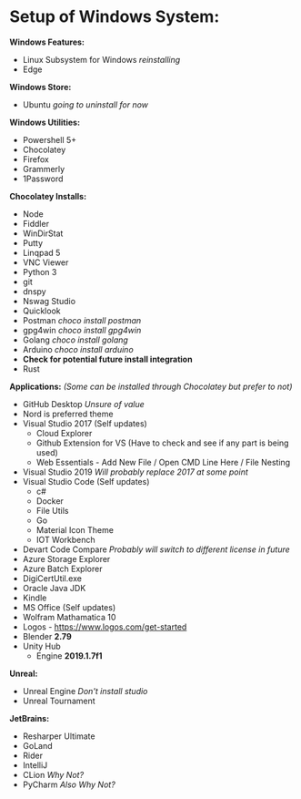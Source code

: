 # Setup of Windows System:

**Windows Features:**
- Linux Subsystem for Windows _reinstalling_
- Edge

**Windows Store:**
- Ubuntu _going to uninstall for now_
  
**Windows Utilities:**
- Powershell 5+
- Chocolatey
- Firefox
- Grammerly
- 1Password
    
**Chocolatey Installs:**
- Node
- Fiddler
- WinDirStat
- Putty
- Linqpad 5
- VNC Viewer
- Python 3
- git
- dnspy
- Nswag Studio
- Quicklook
- Postman _choco install postman_
- gpg4win _choco install gpg4win_
- Golang _choco install golang_
- Arduino _choco install arduino_
- **Check for potential future install integration**
 - Rust

  
**Applications:** _(Some can be installed through Chocolatey but prefer to not)_
- GitHub Desktop _Unsure of value_
- Nord is preferred theme
- Visual Studio 2017 (Self updates)
  - Cloud Explorer
  - Github Extension for VS (Have to check and see if any part is being used)
  - Web Essentials - Add New File / Open CMD Line Here / File Nesting
- Visual Studio 2019 _Will probably replace 2017 at some point_
- Visual Studio Code (Self updates)
  - c#
  - Docker
  - File Utils
  - Go
  - Material Icon Theme
  - IOT Workbench
- Devart Code Compare _Probably will switch to different license in future_
- Azure Storage Explorer
- Azure Batch Explorer
- DigiCertUtil.exe
- Oracle Java JDK
- Kindle
- MS Office (Self updates)
- Wolfram Mathamatica 10
- Logos - https://www.logos.com/get-started
- Blender **2.79**
- Unity Hub 
  - Engine **2019.1.7f1**

**Unreal:**
- Unreal Engine _Don't install studio_
- Unreal Tournament

**JetBrains:**
- Resharper Ultimate
- GoLand
- Rider
- IntelliJ
- CLion _Why Not?_
- PyCharm _Also Why Not?_
